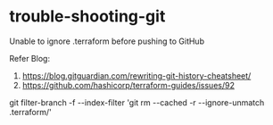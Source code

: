 # trouble-shooting-git
Unable to ignore .terraform before pushing to GitHub

Refer Blog: 
1) https://blog.gitguardian.com/rewriting-git-history-cheatsheet/
2) https://github.com/hashicorp/terraform-guides/issues/92

git filter-branch -f --index-filter 'git rm --cached -r --ignore-unmatch .terraform/'
